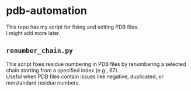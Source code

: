 # pdb-automation
This repo has my script for fixing and editing PDB files.  
I might add more later.

## `renumber_chain.py`

This script fixes residue numbering in PDB files by renumbering a selected chain starting from a specified index (e.g., 67).  
Useful when PDB files contain issues like negative, duplicated, or nonstandard residue numbers.
